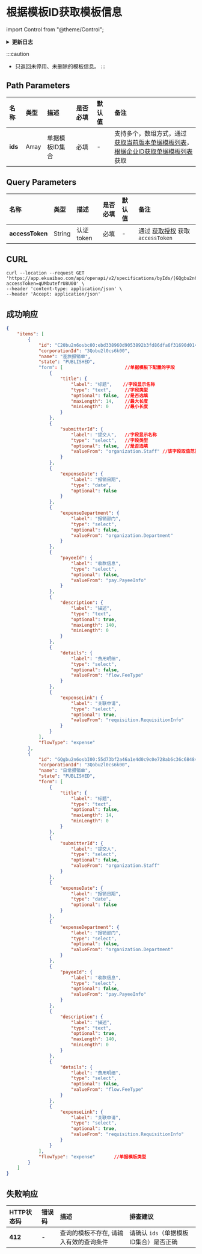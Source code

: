 # 根据模板ID获取模板信息

import Control from "@theme/Control";

<Control
method="GET"
url="/api/openapi/v2/specifications/byIds/[`ids`]"
/>

<details>
  <summary><b>更新日志</b></summary>
  <div>

  [**1.7.0**](/docs/open-api/notice/update-log#170) -> 🐞 修复了部分模板ID因为版本过多导致接口返回空的BUG。<br/>

  </div>
</details>

:::caution
- 只返回未停用、未删除的模板信息。
:::

## Path Parameters

| 名称 | 类型 | 描述 | 是否必填 | 默认值 | 备注 |
| :--- | :--- | :--- | :--- |:--- | :--- |
| **ids** | Array | 单据模板ID集合 | 必填 | - | 支持多个，数组方式，通过 [获取当前版本单据模板列表](/docs/open-api/forms/get-specifications-latest)，<br/>[根据企业ID获取单据模板列表](/docs/open-api/forms/get-template-list) 获取 |

## Query Parameters

| 名称 | 类型 | 描述 | 是否必填 | 默认值 | 备注 |
| :--- | :--- | :--- | :--- |:--- | :--- |
| **accessToken** | String | 认证token | 必填 | - | 通过 [获取授权](/docs/open-api/getting-started/auth) 获取 `accessToken` |

## CURL
```shell
curl --location --request GET 'https://app.ekuaibao.com/api/openapi/v2/specifications/byIds/[GQgbu2n6osbI00]?accessToken=qUMbutefrU8U00' \
--header 'content-type: application/json' \
--header 'Accept: application/json'
```

## 成功响应
```json
{
    "items": [
        {
            "id": "C20bu2n6osbc00:ebd338960d9053892b3fd86dfa6f31690d014de7", //模板ID
            "corporationId": "3Qobu2l0cs6k00",                               //企业ID
            "name": "差旅报销单",                                             //模板名称
            "state": "PUBLISHED",                                            //单据模板状态 (PUBLISHED:可用；DRAFT:草稿) 
            "form": [                       //单据模板下配置的字段
                {
                    "title": {
                        "label": "标题",    //字段显示名称
                        "type": "text",     //字段类型
                        "optional": false,  //是否选填
                        "maxLength": 14,    //最大长度
                        "minLength": 0      //最小长度
                    }
                },
                {
                    "submitterId": {
                        "label": "提交人",   //字段显示名称
                        "type": "select",   //字段类型
                        "optional": false,  //是否选填
                        "valueFrom": "organization.Staff" //该字段取值范围（取值的范围是从全局字段中查询的）
                    }
                },
                {
                    "expenseDate": {
                        "label": "报销日期",
                        "type": "date",
                        "optional": false
                    }
                },
                {
                    "expenseDepartment": {
                        "label": "报销部门",
                        "type": "select",
                        "optional": false,
                        "valueFrom": "organization.Department"
                    }
                },
                {
                    "payeeId": {
                        "label": "收款信息",
                        "type": "select",
                        "optional": false,
                        "valueFrom": "pay.PayeeInfo"
                    }
                },
                {
                    "description": {
                        "label": "描述",
                        "type": "text",
                        "optional": true,
                        "maxLength": 140,
                        "minLength": 0
                    }
                },
                {
                    "details": {
                        "label": "费用明细",
                        "type": "select",
                        "optional": false,
                        "valueFrom": "flow.FeeType"
                    }
                },
                {
                    "expenseLink": {
                        "label": "关联申请",
                        "type": "select",
                        "optional": true,
                        "valueFrom": "requisition.RequisitionInfo"
                    }
                }
            ],
            "flowType": "expense"
        },
        {
            "id": "GQgbu2n6osbI00:55d73bf2a46a1e4d0c9c0e728ab6c36c68484b01",
            "corporationId": "3Qobu2l0cs6k00",
            "name": "日常报销单",
            "state": "PUBLISHED",
            "form": [
                {
                    "title": {
                        "label": "标题",
                        "type": "text",
                        "optional": false,
                        "maxLength": 14,
                        "minLength": 0
                    }
                },
                {
                    "submitterId": {
                        "label": "提交人",
                        "type": "select",
                        "optional": false,
                        "valueFrom": "organization.Staff"
                    }
                },
                {
                    "expenseDate": {
                        "label": "报销日期",
                        "type": "date",
                        "optional": false
                    }
                },
                {
                    "expenseDepartment": {
                        "label": "报销部门",
                        "type": "select",
                        "optional": false,
                        "valueFrom": "organization.Department"
                    }
                },
                {
                    "payeeId": {
                        "label": "收款信息",
                        "type": "select",
                        "optional": false,
                        "valueFrom": "pay.PayeeInfo"
                    }
                },
                {
                    "description": {
                        "label": "描述",
                        "type": "text",
                        "optional": true,
                        "maxLength": 140,
                        "minLength": 0
                    }
                },
                {
                    "details": {
                        "label": "费用明细",
                        "type": "select",
                        "optional": false,
                        "valueFrom": "flow.FeeType"
                    }
                },
                {
                    "expenseLink": {
                        "label": "关联申请",
                        "type": "select",
                        "optional": true,
                        "valueFrom": "requisition.RequisitionInfo"
                    }
                }
            ],
            "flowType": "expense"       //单据模板类型
        }
    ]
}
```

## 失败响应

| HTTP状态码 | 错误码 | 描述 | 排查建议 |
| :--- | :--- | :--- | :--- |
| **412** | - | 查询的模板不存在, 请输入有效的查询条件 | 请确认 `ids`（单据模板ID集合）是否正确 |
